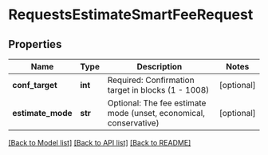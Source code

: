 # RequestsEstimateSmartFeeRequest

## Properties
Name | Type | Description | Notes
------------ | ------------- | ------------- | -------------
**conf_target** | **int** | Required: Confirmation target in blocks (1 - 1008) | [optional] 
**estimate_mode** | **str** | Optional: The fee estimate mode (unset, economical, conservative) | [optional] 

[[Back to Model list]](../README.md#documentation-for-models) [[Back to API list]](../README.md#documentation-for-api-endpoints) [[Back to README]](../README.md)

